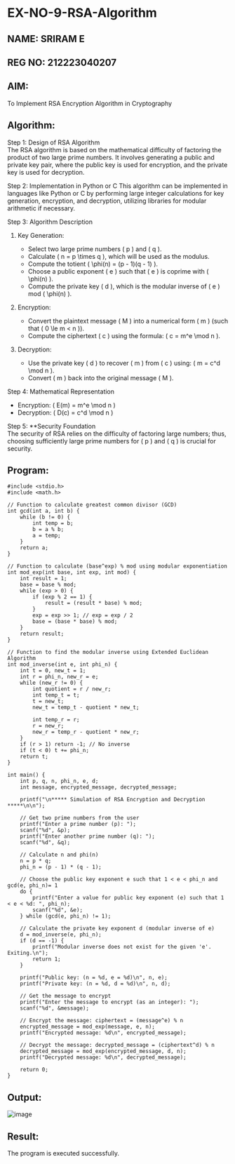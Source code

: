 # EX-NO-9-RSA-Algorithm
## NAME: SRIRAM E
## REG NO: 212223040207
## AIM:
To Implement RSA Encryption Algorithm in Cryptography

## Algorithm:


Step 1: Design of RSA Algorithm  
The RSA algorithm is based on the mathematical difficulty of factoring the product of two large prime numbers. It involves generating a public and private key pair, where the public key is used for encryption, and the private key is used for decryption.

Step 2: Implementation in Python or C 
This algorithm can be implemented in languages like Python or C by performing large integer calculations for key generation, encryption, and decryption, utilizing libraries for modular arithmetic if necessary.

Step 3: Algorithm Description  
1. Key Generation:
   - Select two large prime numbers \( p \) and \( q \).
   - Calculate \( n = p \times q \), which will be used as the modulus.
   - Compute the totient \( \phi(n) = (p - 1)(q - 1) \).
   - Choose a public exponent \( e \) such that \( e \) is coprime with \( \phi(n) \).
   - Compute the private key \( d \), which is the modular inverse of \( e \) mod \( \phi(n) \).

2. Encryption:
   - Convert the plaintext message \( M \) into a numerical form \( m \) (such that \( 0 \le m < n \)).
   - Compute the ciphertext \( c \) using the formula: \( c = m^e \mod n \).

3. Decryption:
   - Use the private key \( d \) to recover \( m \) from \( c \) using: \( m = c^d \mod n \).
   - Convert \( m \) back into the original message \( M \).

Step 4: Mathematical Representation  
- Encryption: \( E(m) = m^e \mod n \)
- Decryption: \( D(c) = c^d \mod n \)

Step 5: **Security Foundation  
The security of RSA relies on the difficulty of factoring large numbers; thus, choosing sufficiently large prime numbers for \( p \) and \( q \) is crucial for security.

## Program:
```
#include <stdio.h>
#include <math.h>

// Function to calculate greatest common divisor (GCD)
int gcd(int a, int b) {
    while (b != 0) {
        int temp = b;
        b = a % b;
        a = temp;
    }
    return a;
}

// Function to calculate (base^exp) % mod using modular exponentiation
int mod_exp(int base, int exp, int mod) {
    int result = 1;
    base = base % mod;
    while (exp > 0) {
        if (exp % 2 == 1) {
            result = (result * base) % mod;
        }
        exp = exp >> 1; // exp = exp / 2
        base = (base * base) % mod;
    }
    return result;
}

// Function to find the modular inverse using Extended Euclidean Algorithm
int mod_inverse(int e, int phi_n) {
    int t = 0, new_t = 1;
    int r = phi_n, new_r = e;
    while (new_r != 0) {
        int quotient = r / new_r;
        int temp_t = t;
        t = new_t;
        new_t = temp_t - quotient * new_t;

        int temp_r = r;
        r = new_r;
        new_r = temp_r - quotient * new_r;
    }
    if (r > 1) return -1; // No inverse
    if (t < 0) t += phi_n;
    return t;
}

int main() {
    int p, q, n, phi_n, e, d;
    int message, encrypted_message, decrypted_message;

    printf("\n***** Simulation of RSA Encryption and Decryption *****\n\n");

    // Get two prime numbers from the user
    printf("Enter a prime number (p): ");
    scanf("%d", &p);
    printf("Enter another prime number (q): ");
    scanf("%d", &q);

    // Calculate n and phi(n)
    n = p * q;
    phi_n = (p - 1) * (q - 1);

    // Choose the public key exponent e such that 1 < e < phi_n and gcd(e, phi_n)= 1
    do {
        printf("Enter a value for public key exponent (e) such that 1 < e < %d: ", phi_n);
        scanf("%d", &e);
    } while (gcd(e, phi_n) != 1);

    // Calculate the private key exponent d (modular inverse of e)
    d = mod_inverse(e, phi_n);
    if (d == -1) {
        printf("Modular inverse does not exist for the given 'e'. Exiting.\n");
        return 1;
    }

    printf("Public key: (n = %d, e = %d)\n", n, e);
    printf("Private key: (n = %d, d = %d)\n", n, d);

    // Get the message to encrypt
    printf("Enter the message to encrypt (as an integer): ");
    scanf("%d", &message);

    // Encrypt the message: ciphertext = (message^e) % n
    encrypted_message = mod_exp(message, e, n);
    printf("Encrypted message: %d\n", encrypted_message);

    // Decrypt the message: decrypted_message = (ciphertext^d) % n
    decrypted_message = mod_exp(encrypted_message, d, n);
    printf("Decrypted message: %d\n", decrypted_message);

    return 0;
}
```


## Output:

![image](https://github.com/user-attachments/assets/bd37d557-a506-4fa8-89d6-f61359ff0788)




## Result:
 The program is executed successfully.
